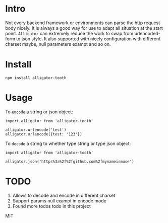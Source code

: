 # Intro

Not every backend framework or environments can parse the http request body nicely. It is always a good way for use to adapt all situation at the start point. `Alligator` can extremely reduce the work to swap from urlencoded-form to json style. It also supported with nicely configuration with different charset maybe, null parameters exampt and so on.

# Install
```
npm install alligator-tooth
```

# Usage

To `encode` a string or json object:

```
import alligator from 'alligator-tooth'

alligator.urlencode('test')
alligator.urlencode({test: '123'})
```

To `decode` a string to whether type string or type json object:

```
import alligator from 'alligator-tooth'

alligator.json('https%3a%2f%2fgithub.com%2fmynameismuse')
```

# TODO

1. Allows to decode and encode in different charset
2. Support params null exampt in encode mode
3. Found more todos todo in this project



MIT